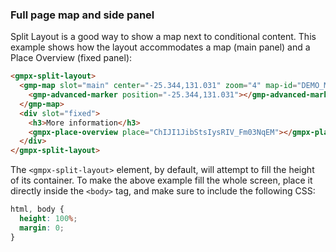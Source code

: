 ### Full page map and side panel

Split Layout is a good way to show a map next to conditional content. This example shows how the layout accommodates a map (main panel) and a Place Overview (fixed panel):

```html
<gmpx-split-layout>
  <gmp-map slot="main" center="-25.344,131.031" zoom="4" map-id="DEMO_MAP_ID">
    <gmp-advanced-marker position="-25.344,131.031"></gmp-advanced-marker>
  </gmp-map>
  <div slot="fixed">
    <h3>More information</h3>
    <gmpx-place-overview place="ChIJI1JibStsIysRIV_Fm03NqEM"></gmpx-place-overview>
  </div>
</gmpx-split-layout>
```

The `<gmpx-split-layout>` element, by default, will attempt to fill the height of its container. To make the above example fill the whole screen, place it directly inside the `<body>` tag, and make sure to include the following CSS:

```css
html, body {
  height: 100%;
  margin: 0;
}
```